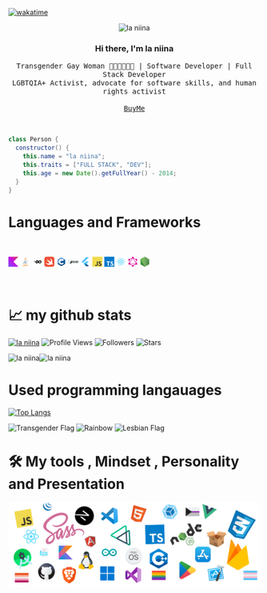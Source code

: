  [![wakatime](https://wakatime.com/badge/user/0d79fbd8-f580-4eea-a144-895437e093b4.svg)](https://wakatime.com/@0d79fbd8-f580-4eea-a144-895437e093b4)
 
<p align="center">
  <img src="https://moluccus.vercel.app/logo.png" height="300" width="300" alt="la niina">
</p>

<h3 align="center">Hi there, I'm la niina</h3>

<p align="center">
  <samp>Transgender Gay Woman 🏳️‍⚧️🏳️‍🌈🇺🇬 | Software Developer | Full Stack Developer</samp>
  <br>
 <samp>LGBTQIA+ Activist, advocate for software skills, and human rights activist</samp>
 <br>
 <br>
 <samp><a href="https://www.buymeacoffee.com/laniina">BuyMe</a></samp>
</p>

<br>

```java
class Person {
  constructor() {
    this.name = "la niina";
    this.traits = ["FULL STACK", "DEV"];
    this.age = new Date().getFullYear() - 2014;
  }
}
```

# Languages and Frameworks
</bold><br/>
<br/>
<code><img height="20" alt="kotlin" src="https://raw.githubusercontent.com/github/explore/80688e429a7d4ef2fca1e82350fe8e3517d3494d/topics/kotlin/kotlin.png"></code>
<code><img height="20" alt="java" src="https://raw.githubusercontent.com/github/explore/80688e429a7d4ef2fca1e82350fe8e3517d3494d/topics/java/java.png"></code>
<code><img height="20" alt="golang" src="https://raw.githubusercontent.com/github/explore/80688e429a7d4ef2fca1e82350fe8e3517d3494d/topics/go/go.png"></code>
<code><img height="20" alt="swift" src="https://raw.githubusercontent.com/github/explore/80688e429a7d4ef2fca1e82350fe8e3517d3494d/topics/swift/swift.png"></code>
<code><img height="20" alt="c" src="https://raw.githubusercontent.com/github/explore/80688e429a7d4ef2fca1e82350fe8e3517d3494d/topics/c/c.png"></code>
<code><img height="20" alt="bash" src="https://raw.githubusercontent.com/github/explore/80688e429a7d4ef2fca1e82350fe8e3517d3494d/topics/bash/bash.png"></code>
<code><img height="20" alt="flutter" src="https://raw.githubusercontent.com/github/explore/80688e429a7d4ef2fca1e82350fe8e3517d3494d/topics/flutter/flutter.png"></code>
<code><img height="20" alt="javascript" src="https://raw.githubusercontent.com/github/explore/80688e429a7d4ef2fca1e82350fe8e3517d3494d/topics/javascript/javascript.png"></code>
<code><img height="20" alt="typescript" src="https://raw.githubusercontent.com/github/explore/80688e429a7d4ef2fca1e82350fe8e3517d3494d/topics/typescript/typescript.png"></code>
<code><img height="20" alt="react" src="https://raw.githubusercontent.com/github/explore/80688e429a7d4ef2fca1e82350fe8e3517d3494d/topics/react/react.png"></code>
<code><img height="20" alt="graphql" src="https://raw.githubusercontent.com/github/explore/5c058a388828bb5fde0bcafd4bc867b5bb3f26f3/topics/graphql/graphql.png"></code>
<code><img height="20" alt="nodejs" src="https://raw.githubusercontent.com/github/explore/80688e429a7d4ef2fca1e82350fe8e3517d3494d/topics/nodejs/nodejs.png"></code>    
<br/>
<br/>

# 📈 my github stats

[![la niina](https://img.shields.io/badge/la-niina-<COLOR>.svg)](https://shields.io/)  ![Profile Views](https://komarev.com/ghpvc/?username=la-niina&color=blue&show_icons=true)  ![Followers](https://img.shields.io/github/followers/la-niina)  ![Stars](https://img.shields.io/github/stars/la-niina?label=Profile%20Stars&logo=Profile%20stars&logoColor=g) 


![la niina](https://github-readme-stats.vercel.app/api?username=la-niina&show_icons=true&hide_border=true&card_width=100&include_all_commits=true&count_private=true&bg_color=92.05deg,d2a8ff,f778ba,ff7b72)![la niina](https://github-readme-streak-stats.herokuapp.com/?user=la-niina&show_icons=true&hide_border=true&card_width=100&bg_color=92.05deg,d2a8ff,f778ba,ff7b72)<br/>

# Used programming langauages

[![Top Langs](https://github-readme-stats.vercel.app/api/top-langs/?username=la-niina&layout=compact&langs_count=10)](https://github.com/anuraghazra/github-readme-stats)

<!--[![willianrod's wakatime stats](https://github-readme-stats.vercel.app/api/wakatime?username=la_niina)](https://github.com/anuraghazra/github-readme-stats) -->

<!--# Some of my works

<img src="https://raw.githubusercontent.com/la-niina/Queerr/main/public/queerr_home.png" style="max-width:100%;height:auto;">-->

<!-- Transgender flag colors -->
<img src="https://img.shields.io/badge/🏳️‍⚧️-Transgender%20Flag-5599ff.svg?style=flat-square" alt="Transgender Flag">

<!-- Rainbow color -->
<img src="https://img.shields.io/badge/🌈-Rainbow-000000.svg?style=flat-square" alt="Rainbow">

<!-- Lesbian flag -->
<img src="https://upload.wikimedia.org/wikipedia/commons/3/35/Lesbian_Pride_Flag_2019.svg?style=flat-square" alt="Lesbian Flag" width="25" height="15">


# 🛠️ My tools , Mindset , Personality and Presentation

<p align="start">
  <img align="center" alt="Skills" src="la-niina.png" />
</p>
<!---
la-niina/la-niina is a ✨ special ✨ repository because its `README.md` (this file) appears on your GitHub profile.
You can click the Preview link to take a look at your changes.
--->
